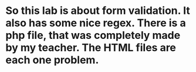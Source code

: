 # So this lab is about form validation. It also has some nice regex. There is a php file, that was completely made by my teacher. The HTML files are each one problem.
